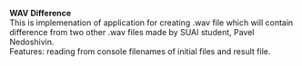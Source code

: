 <b>WAV Difference</b><br>
This is implemenation of application for creating .wav file which will contain difference from two other .wav files made by SUAI student, Pavel Nedoshivin.<br>
Features: reading from console filenames of initial files and result file.<br>
